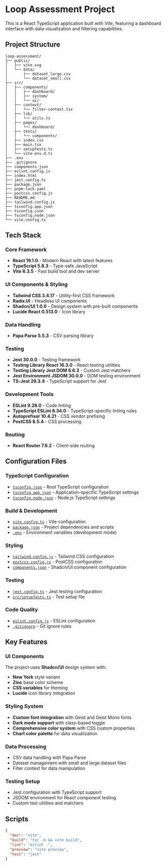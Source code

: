 # Loop Assessment Project

This is a React TypeScript application built with Vite, featuring a dashboard interface with data visualization and filtering capabilities.

## Project Structure

```text
loop-assessment/
├── public/
│   ├── vite.svg
│   └── data/
│       ├── dataset_large.csv
│       └── dataset_small.csv
├── src/
│   ├── components/
│   │   ├── dashboard/
│   │   ├── system/
│   │   └── ui/
│   ├── context/
│   │   └── filter-context.tsx
│   ├── lib/
│   │   └── utils.ts
│   ├── pages/
│   │   └── dashboard/
│   ├── tests/
│   │   └── components/
│   ├── index.css
│   ├── main.tsx
│   ├── setupTests.ts
│   └── vite-env.d.ts
├── .env
├── .gitignore
├── components.json
├── eslint.config.js
├── index.html
├── jest.config.ts
├── package.json
├── pnpm-lock.yaml
├── postcss.config.js
├── README.md
├── tailwind.config.js
├── tsconfig.app.json
├── tsconfig.json
├── tsconfig.node.json
└── vite.config.ts
```

## Tech Stack

### Core Framework

- **React 19.1.0** - Modern React with latest features
- **TypeScript 5.8.3** - Type-safe JavaScript
- **Vite 6.3.5** - Fast build tool and dev server

### UI Components & Styling

- **Tailwind CSS 3.4.17** - Utility-first CSS framework
- **Radix UI** - Headless UI components
- **Shadcn/UI 1.0.0** - Design system with pre-built components
- **Lucide React 0.513.0** - Icon library

### Data Handling

- **Papa Parse 5.5.3** - CSV parsing library

### Testing

- **Jest 30.0.0** - Testing framework
- **Testing Library React 16.3.0** - React testing utilities
- **Testing Library Jest DOM 6.6.3** - Custom Jest matchers
- **Jest Environment JSDOM 30.0.0** - DOM testing environment
- **TS-Jest 29.3.4** - TypeScript support for Jest

### Development Tools

- **ESLint 9.28.0** - Code linting
- **TypeScript ESLint 8.34.0** - TypeScript-specific linting rules
- **Autoprefixer 10.4.21** - CSS vendor prefixing
- **PostCSS 8.5.4** - CSS processing

### Routing

- **React Router 7.6.2** - Client-side routing

## Configuration Files

### TypeScript Configuration

- [`tsconfig.json`](tsconfig.json) - Root TypeScript configuration
- [`tsconfig.app.json`](tsconfig.app.json) - Application-specific TypeScript settings
- [`tsconfig.node.json`](tsconfig.node.json) - Node.js TypeScript settings

### Build & Development

- [`vite.config.ts`](vite.config.ts) - Vite configuration
- [`package.json`](package.json) - Project dependencies and scripts
- [`.env`](.env) - Environment variables (development mode)

### Styling

- [`tailwind.config.js`](tailwind.config.js) - Tailwind CSS configuration
- [`postcss.config.js`](postcss.config.js) - PostCSS configuration
- [`components.json`](components.json) - Shadcn/UI component configuration

### Testing

- [`jest.config.ts`](jest.config.ts) - Jest testing configuration
- [`src/setupTests.ts`](src/setupTests.ts) - Test setup file

### Code Quality

- [`eslint.config.js`](eslint.config.js) - ESLint configuration
- [`.gitignore`](.gitignore) - Git ignore rules

## Key Features

### UI Components

The project uses **Shadcn/UI** design system with:

- **New York** style variant
- **Zinc** base color scheme
- **CSS variables** for theming
- **Lucide** icon library integration

### Styling System

- **Custom font integration** with Geist and Geist Mono fonts
- **Dark mode support** with class-based toggle
- **Comprehensive color system** with CSS custom properties
- **Chart color palette** for data visualization

### Data Processing

- CSV data handling with Papa Parse
- Dataset management with small and large dataset files
- Filter context for data manipulation

### Testing Setup

- Jest configuration with TypeScript support
- JSDOM environment for React component testing
- Custom test utilities and matchers

## Scripts

```json
{
  "dev": "vite",
  "build": "tsc -b && vite build",
  "lint": "eslint .",
  "preview": "vite preview",
  "test": "jest"
}
```

